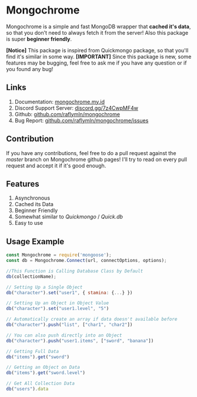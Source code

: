 # Mongochrome
Mongochrome is a simple and fast MongoDB wrapper that **cached it's data**, so that you don't need to always fetch it from the server! Also this package is super **beginner friendly**.

**[Notice]** This package is inspired from Quickmongo package, so that you'll find it's similar in some way.
**[IMPORTANT]** Since this package is new, some features may be bugging, feel free to ask me if you have any question or if you found any bug!

## Links
1. Documentation: [mongochrome.my.id](https://mongochrome.my.id/)
2. Discord Support Server: [discord.gg/7z4CwpMF4w](https://discord.gg/7z4CwpMF4w)
3. Github: [github.com/raflymln/mongochrome](https://github.com/raflymln/mongochrome)
4. Bug Report: [github.com/raflymln/mongochrome/issues](https://github.com/raflymln/mongochrome/issues)

## Contribution
If you have any contributions, feel free to do a pull request against the *master* branch on Mongochrome github pages! I'll try to read on every pull request and accept it if it's good enough.

## Features
1. Asynchronous
2. Cached its Data
3. Beginner Friendly
4. Somewhat similar to *Quickmongo* / *Quick.db*
5. Easy to use

## Usage Example
```js
const Mongochrome = require('mongoose');
const db = Mongochrome.Connect(url, connectOptions, options);

//This Function is Calling Database Class by Default
db(collectionName); 

// Setting Up a Single Object
db("character").set("user1", { stamina: {...} })

// Setting Up an Object in Object Value
db("character").set("user1.level", "5")

// Automatically create an array if data doesn't available before
db("character").push("list", ["char1", "char2"])

// You can also push directly into an Object
db("character").push("user1.items", ["sword", "banana"])

// Getting Full Data
db("items").get("sword")

// Getting an Object on Data
db("items").get("sword.level")

// Get All Collection Data
db("users").data
```